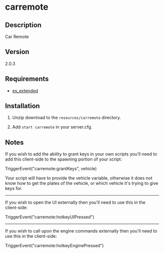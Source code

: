 # carremote

## Description
Car Remote

## Version
2.0.3

## Requirements
* [es_extended](https://github.com/ESX-Org/es_extended)

## Installation
1) Unzip download to the `resources/carremote` directory.

2) Add `start carremote` in your server.cfg.

## Notes
If you wish to add the ability to grant keys in your own scripts you'll need to add this client-side to the spawning portion of your script:

TriggerEvent("carremote:grantKeys", vehicle) 

Your script will have to provide the vehicle variable, otherwise it does not know how to get the plates of the vehicle,
or which vehicle it's trying to give keys for.

----------------------

If you wish to open the UI externally then you'll need to use this in the client-side:

TriggerEvent("carremote:hotkeyUIPressed")

----------------------

If you wish to call upon the engine commands externally then you'll need to use this in the client-side:

TriggerEvent("carremote:hotkeyEnginePressed")

